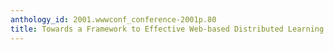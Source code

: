 ```yaml
---
anthology_id: 2001.wwwconf_conference-2001p.80
title: Towards a Framework to Effective Web-based Distributed Learning
---
```

